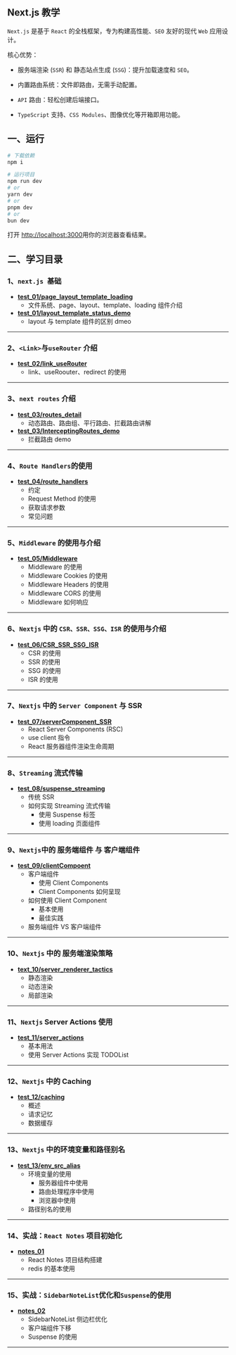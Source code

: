 ## Next.js 教学

`Next.js` 是基于 `React` 的全栈框架，专为构建高性能、`SEO` 友好的现代 `Web` 应用设计。

核心优势：

- 服务端渲染 (`SSR`) 和 静态站点生成 (`SSG`)：提升加载速度和 `SEO`。

- 内置路由系统：文件即路由，无需手动配置。

- `API` 路由：轻松创建后端接口。

- `TypeScript` 支持、`CSS Modules`、图像优化等开箱即用功能。

## 一、运行

```bash
# 下载依赖
npm i

# 运行项目
npm run dev
# or
yarn dev
# or
pnpm dev
# or
bun dev
```

打开 [http://localhost:3000](http://localhost:3000)用你的浏览器查看结果。

## 二、学习目录

### 1、`next.js `基础

- **[test_01/page_layout_template_loading](https://github.com/IsMShmily/nextjs_teaching/tree/test_01/page_layout_template_loading)**
  - 文件系统、page、layout、template、loading 组件介绍
- **[test_01/layout_template_status_demo](https://github.com/IsMShmily/nextjs_teaching/tree/test_01/layout_template_status_demo)**
  - layout 与 template 组件的区别 dmeo

---

### 2、`<Link>`与`useRouter` 介绍

- **[test_02/link_useRouter](https://github.com/IsMShmily/nextjs_teaching/tree/test_02/link_useRouter?tab=readme-ov-file)**
  - link、useRoouter、redirect 的使用

---

### 3、`next routes` 介绍

- **[test_03/routes_detail](https://github.com/IsMShmily/nextjs_teaching/tree/test_03/routes_detail?tab=readme-ov-file)**
  - 动态路由、路由组、平行路由、拦截路由讲解
- **[test_03/InterceptingRoutes_demo](https://github.com/IsMShmily/nextjs_teaching/tree/test_03/InterceptingRoutes_demo?tab=readme-ov-file)**
  - 拦截路由 demo

---

### 4、`Route Handlers`的使用

- **[test_04/route_handlers](https://github.com/IsMShmily/nextjs_teaching/tree/test_04/route_handlers?tab=readme-ov-file)**
  - 约定
  - Request Method 的使用
  - 获取请求参数
  - 常见问题

---

### 5、`Middleware` 的使用与介绍

- **[test_05/Middleware](https://github.com/IsMShmily/nextjs_teaching/tree/test_05/Middleware?tab=readme-ov-file)**
  - Middleware 的使用
  - Middleware Cookies 的使用
  - Middleware Headers 的使用
  - Middleware CORS 的使用
  - Middleware 如何响应

---

### 6、`Nextjs` 中的 `CSR、SSR、SSG、ISR` 的使用与介绍

- **[test_06/CSR_SSR_SSG_ISR](https://github.com/IsMShmily/nextjs_teaching/tree/test_06/CSR_SSR_SSG_ISR?tab=readme-ov-file)**
  - CSR 的使用
  - SSR 的使用
  - SSG 的使用
  - ISR 的使用

---

### 7、`Nextjs` 中的 `Server Component` 与 SSR

- **[test_07/serverComponent_SSR](https://github.com/IsMShmily/nextjs_teaching/tree/test_07/serverComponent_SSR?tab=readme-ov-file)**
  - React Server Components (RSC)
  - use client 指令
  - React 服务器组件渲染生命周期

---

### 8、`Streaming` 流式传输

- **[test_08/suspense_streaming](https://github.com/IsMShmily/nextjs_teaching/tree/test_08/suspense_streaming?tab=readme-ov-file)**
  - 传统 SSR
  - 如何实现 Streaming 流式传输
    - 使用 Suspense 标签
    - 使用 loading 页面组件

---

### 9、`Nextjs`中的 服务端组件 与 客户端组件

- **[test_09/clientCompoent](https://github.com/IsMShmily/nextjs_teaching/tree/test_09/clientComponent)**
  - 客户端组件
    - 使用 Client Components
    - Client Components 如何呈现
  - 如何使用 Client Component
    - 基本使用
    - 最佳实践
  - 服务端组件 VS 客户端组件

---

### 10、`Nextjs` 中的 服务端渲染策略

- **[text_10/server_renderer_tactics](https://github.com/IsMShmily/nextjs_teaching/tree/text_10/server_renderer_tactics)**
  - 静态渲染
  - 动态渲染
  - 局部渲染

---

### 11、`Nextjs` Server Actions 使用

- **[test_11/server_actions](https://github.com/IsMShmily/nextjs_teaching/tree/test_11/server_actions)**
  - 基本用法
  - 使用 Server Actions 实现 TODOList

---

### 12、`Nextjs` 中的 Caching

- **[test_12/caching](https://github.com/IsMShmily/nextjs_teaching/tree/test_12/caching)**
  - 概述
  - 请求记忆
  - 数据缓存

---

### 13、`Nextjs` 中的环境变量和路径别名

- **[test_13/env_src_alias](https://github.com/IsMShmily/nextjs_teaching/tree/test_13/env_src_alias)**
  - 环境变量的使用
    - 服务器组件中使用
    - 路由处理程序中使用
    - 浏览器中使用
  - 路径别名的使用

---

### 14、实战：`React Notes` 项目初始化

- **[notes_01](https://github.com/IsMShmily/nextjs_teaching/tree/notes_01)**
  - React Notes 项目结构搭建
  - redis 的基本使用

---

### 15、实战：`SidebarNoteList`优化和`Suspense`的使用

- **[notes_02](https://github.com/IsMShmily/nextjs_teaching/tree/notes_02)**
  - SidebarNoteList 侧边栏优化
  - 客户端组件下移
  - Suspense 的使用

---

